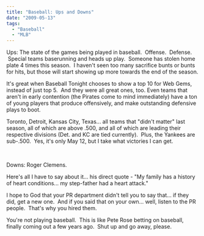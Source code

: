 ```yaml
---
title: "Baseball: Ups and Downs"
date: "2009-05-13"
tags:
  - "Baseball"
  - "MLB"
---
```


Ups: The state of the games being played in baseball.  Offense.  Defense.  Special teams baserunning and heads up play.  Someone has stolen home plate 4 times this season.  I haven't seen too many sacrifice bunts or bunts for hits, but those will start showing up more towards the end of the season.

It's great when Baseball Tonight chooses to show a top 10 for Web Gems, instead of just top 5.  And they were all great ones, too. Even teams that aren't in early contention (the Pirates come to mind immediately) have a ton of young players that produce offensively, and make outstanding defensive plays to boot.

Toronto, Detroit, Kansas City, Texas... all teams that "didn't matter" last season, all of which are above .500, and all of which are leading their respective divisions (Det. and KC are tied currently).  Plus, the Yankees are sub-.500.  Yes, it's only May 12, but I take what victories I can get.

 

Downs: Roger Clemens.

Here's all I have to say about it... his direct quote - "My family has a history of heart conditions... my step-father had a heart attack."

I hope to God that your PR department didn't tell you to say that... if they did, get a new one.  And if you said that on your own... well, listen to the PR people.  That's why you hired them.

You're not playing baseball.  This is like Pete Rose betting on baseball, finally coming out a few years ago.  Shut up and go away, please.
